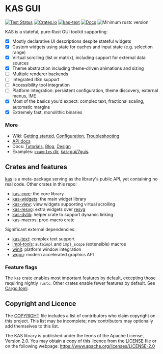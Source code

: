 KAS GUI
=======

[![Test Status](https://github.com/kas-gui/kas/workflows/Tests/badge.svg?event=push)](https://github.com/kas-gui/kas/actions)
[![Crates.io](https://img.shields.io/crates/v/kas.svg)](https://crates.io/crates/kas)
[![kas-text](https://img.shields.io/badge/GitHub-kas--text-blueviolet)](https://github.com/kas-gui/kas-text/)
[![Docs](https://docs.rs/kas/badge.svg)](https://docs.rs/kas)
![Minimum rustc version](https://img.shields.io/badge/rustc-1.66+-lightgray.svg)

KAS is a stateful, pure-Rust GUI toolkit supporting:

- [x] Mostly declarative UI descriptions despite stateful widgets
- [x] Custom widgets using state for caches and input state (e.g. selection range)
- [x] Virtual scrolling (list or matrix), including support for external data sources
- [x] Theme abstraction including theme-driven animations and sizing
- [ ] Multiple renderer backends
- [ ] Integrated i18n support
- [ ] Accessibility tool integration
- [ ] Platform integration: persistent configuration, theme discovery, external menus, IME
- [x] Most of the basics you'd expect: complex text, fractional scaling, automatic margins
- [x] Extremely fast, monolithic binaries

### More

-   Wiki: [Getting started](https://github.com/kas-gui/kas/wiki/Getting-started),
    [Configuration](https://github.com/kas-gui/kas/wiki/Configuration),
    [Troubleshooting](https://github.com/kas-gui/kas/wiki/Troubleshooting)
-   [API docs](https://docs.rs/kas)
-   Docs: [Tutorials](https://kas-gui.github.io/tutorials/),
    [Blog](https://kas-gui.github.io/blog/),
    [Design](https://github.com/kas-gui/design)
-   Examples: [`examples` dir](examples), [kas-gui/7guis](https://github.com/kas-gui/7guis/).


Crates and features
-------------------

[kas] is a meta-package serving as the library's public API, yet
containing no real code. Other crates in this repo:

-   [kas-core](https://docs.rs/kas-core): the core library
-   [kas-widgets](https://docs.rs/kas-widgets): the main widget library
-   [kas-view](https://docs.rs/kas-view): view widgets supporting virtual scrolling
-   [kas-resvg](https://docs.rs/kas-resvg): extra widgets over [resvg](https://crates.io/crates/resvg)
-   [kas-dylib](https://crates.io/crates/kas-dylib): helper crate to support dynamic linking
-   kas-macros: proc-macro crate

Significant external dependencies:

-   [kas-text](https://crates.io/crates/kas-text): complex text support
-   [impl-tools](https://crates.io/crates/impl-tools): `autoimpl` and `impl_scope` (extensible) macros
-   [winit](https://github.com/rust-windowing/winit): platform window integration
-   [wgpu](https://github.com/gfx-rs/wgpu): modern accelerated graphics API

### Feature flags

The `kas` crate enables most important features by default, excepting those
requiring nightly `rustc`. Other crates enable fewer features by default.
See [Cargo.toml](https://github.com/kas-gui/kas/blob/master/Cargo.toml#L22).

[kas]: https://docs.rs/kas


Copyright and Licence
---------------------

The [COPYRIGHT](COPYRIGHT) file includes a list of contributors who claim
copyright on this project. This list may be incomplete; new contributors may
optionally add themselves to this list.

The KAS library is published under the terms of the Apache License, Version 2.0.
You may obtain a copy of this licence from the [LICENSE](LICENSE) file or on
the following webpage: <https://www.apache.org/licenses/LICENSE-2.0>
